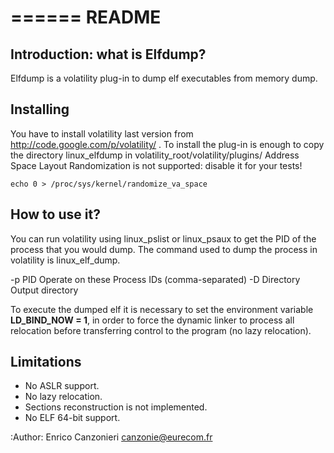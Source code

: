 ======
README
======
Introduction: what is Elfdump?
---------------------------------

Elfdump is a volatility plug-in to dump elf executables from memory dump.

Installing
----------

You have to install volatility last version from http://code.google.com/p/volatility/ . 
To install the plug-in is enough to copy the directory linux_elfdump in volatility_root/volatility/plugins/
Address Space Layout Randomization is not supported: disable it for your tests!
	
	echo 0 > /proc/sys/kernel/randomize_va_space

How to use it?
--------------

You can run volatility using linux_pslist or linux_psaux to get the PID of the process that you would dump.
The command used to dump the process in volatility is linux_elf_dump.

-p PID		       Operate on these Process IDs (comma-separated)
-D Directory           Output directory

To execute the dumped elf it is necessary to set the environment variable **LD_BIND_NOW = 1**, in order to force the dynamic linker to process all relocation before transferring control to the program (no lazy relocation).

Limitations
-----------
- No ASLR support.
- No lazy relocation.
- Sections reconstruction is not implemented.
- No ELF 64-bit support.

:Author:
	Enrico Canzonieri <canzonie@eurecom.fr> 